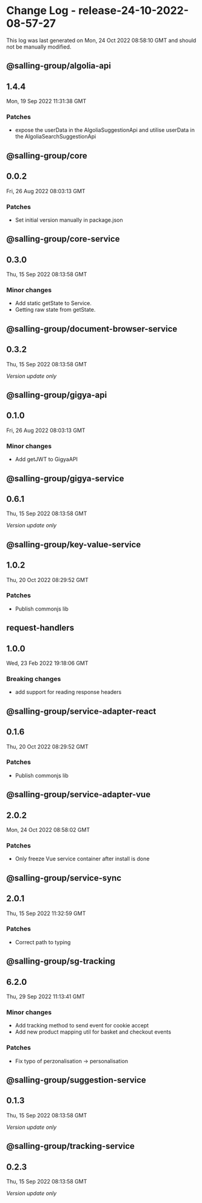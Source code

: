 # Change Log - release-24-10-2022-08-57-27

This log was last generated on Mon, 24 Oct 2022 08:58:10 GMT and should not be manually modified.

## @salling-group/algolia-api
## 1.4.4
Mon, 19 Sep 2022 11:31:38 GMT

### Patches

- expose the userData in the AlgoliaSuggestionApi and utilise userData in the AlgoliaSearchSuggestionApi 

## @salling-group/core
## 0.0.2
Fri, 26 Aug 2022 08:03:13 GMT

### Patches

- Set initial version manually in package.json

## @salling-group/core-service
## 0.3.0
Thu, 15 Sep 2022 08:13:58 GMT

### Minor changes

- Add static getState to Service.
- Getting raw state from getState.

## @salling-group/document-browser-service
## 0.3.2
Thu, 15 Sep 2022 08:13:58 GMT

_Version update only_

## @salling-group/gigya-api
## 0.1.0
Fri, 26 Aug 2022 08:03:13 GMT

### Minor changes

- Add getJWT to GigyaAPI

## @salling-group/gigya-service
## 0.6.1
Thu, 15 Sep 2022 08:13:58 GMT

_Version update only_

## @salling-group/key-value-service
## 1.0.2
Thu, 20 Oct 2022 08:29:52 GMT

### Patches

- Publish commonjs lib

## request-handlers
## 1.0.0
Wed, 23 Feb 2022 19:18:06 GMT

### Breaking changes

- add support for reading response headers

## @salling-group/service-adapter-react
## 0.1.6
Thu, 20 Oct 2022 08:29:52 GMT

### Patches

- Publish commonjs lib

## @salling-group/service-adapter-vue
## 2.0.2
Mon, 24 Oct 2022 08:58:02 GMT

### Patches

- Only freeze Vue service container after install is done

## @salling-group/service-sync
## 2.0.1
Thu, 15 Sep 2022 11:32:59 GMT

### Patches

- Correct path to typing

## @salling-group/sg-tracking
## 6.2.0
Thu, 29 Sep 2022 11:13:41 GMT

### Minor changes

- Add tracking method to send event for cookie accept
- Add new product mapping util for basket and checkout events

### Patches

- Fix typo of perzonalisation -> personalisation

## @salling-group/suggestion-service
## 0.1.3
Thu, 15 Sep 2022 08:13:58 GMT

_Version update only_

## @salling-group/tracking-service
## 0.2.3
Thu, 15 Sep 2022 08:13:58 GMT

_Version update only_

